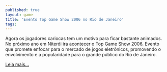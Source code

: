 ```yaml
---
published: true
layout: game
title: 'Evento Top Game Show 2006 no Rio de Janeiro'
tags: 
---
```

Agora os jogadores cariocas tem um motivo para ficar bastante animados. No próximo ano em Niterói ira acontecer o Top Game Show 2006. Evento que promete enfocar para o mercado de jogos eletrônicos, promovendo o envolvimento e a popularidade para o grande público do Rio de Janeiro.

<a href="{{ site.baseurl }}/2005/12/02/top-game-show-2006/">Leia mais...</a>
